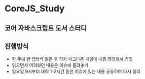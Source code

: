# CoreJS_Study

## **코어 자바스크립트 도서 스터디**



## 진행방식

 - 한 주에 한 챕터씩 읽은 후 각자 마크다운 파일에 내용 정리해서 커밋
 - 읽으면서 어려웠던 내용은 이슈에 올려놓기
 - 일요일 9시부터 대략 1-2시간 동안 이슈에 있는 내용 공유하며 다시 정리

